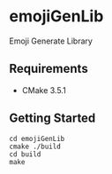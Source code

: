 # emojiGenLib
Emoji Generate Library

## Requirements
- CMake 3.5.1

## Getting Started
```
cd emojiGenLib
cmake ./build
cd build
make
```
